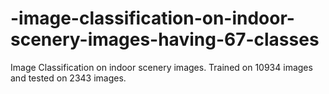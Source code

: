 # -image-classification-on-indoor-scenery-images-having-67-classes
Image Classification on indoor scenery images. Trained on 10934 images and tested on 2343 images.
